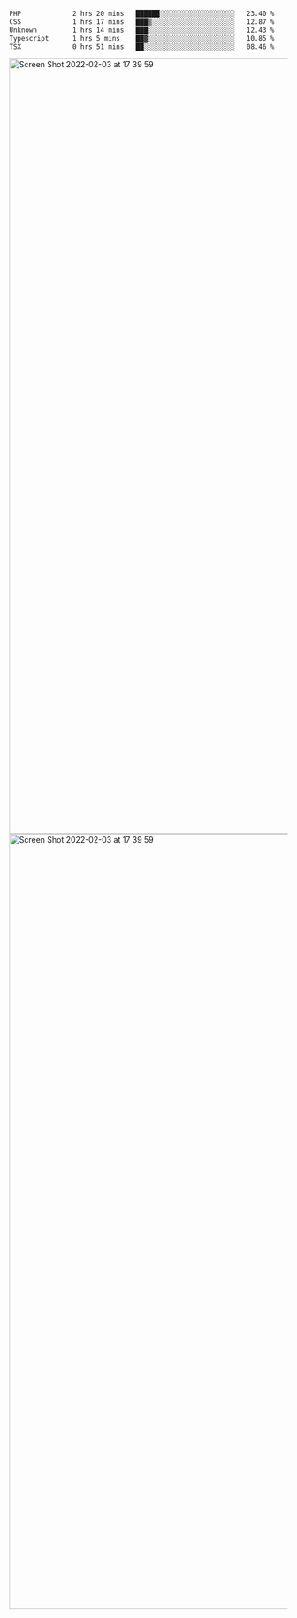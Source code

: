 <!--START_SECTION:waka-->

```txt
PHP             2 hrs 20 mins   ██████░░░░░░░░░░░░░░░░░░░   23.40 %
CSS             1 hrs 17 mins   ███▒░░░░░░░░░░░░░░░░░░░░░   12.87 %
Unknown         1 hrs 14 mins   ███░░░░░░░░░░░░░░░░░░░░░░   12.43 %
Typescript      1 hrs 5 mins    ██▓░░░░░░░░░░░░░░░░░░░░░░   10.85 %
TSX             0 hrs 51 mins   ██░░░░░░░░░░░░░░░░░░░░░░░   08.46 %
```

<!--END_SECTION:waka-->

<img width="1400" alt="Screen Shot 2022-02-03 at 17 39 59" src="https://user-images.githubusercontent.com/45716542/152387304-f2b60485-53a6-4f4b-a818-5cefb1b0c0ae.png">
<img width="1400" alt="Screen Shot 2022-02-03 at 17 39 59" src="https://user-images.githubusercontent.com/45716542/152387273-ea5cdf21-2a45-44da-8bef-00c1763b1d42.png">
